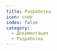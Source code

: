 ```yaml
---
title: Разработка
icon: code
index: false
category:
  - Документация
  - Разработка
---
```


<Catalog />
